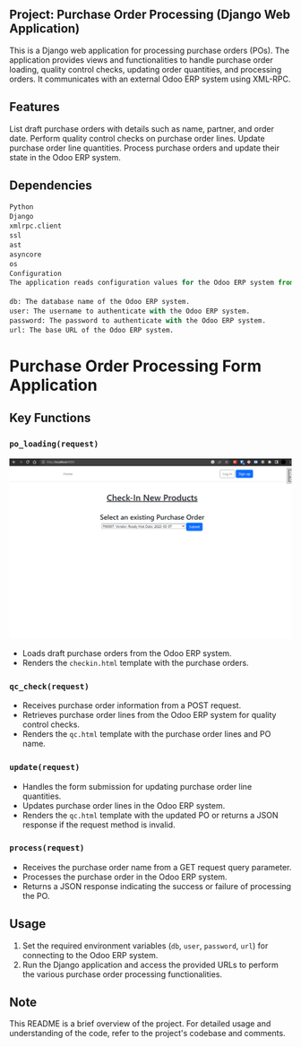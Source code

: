 ## Project: Purchase Order Processing (Django Web Application)

This is a Django web application for processing purchase orders (POs). The application provides views and functionalities to handle purchase order loading, quality control checks, updating order quantities, and processing orders. It communicates with an external Odoo ERP system using XML-RPC.

## Features
List draft purchase orders with details such as name, partner, and order date.
Perform quality control checks on purchase order lines.
Update purchase order line quantities.
Process purchase orders and update their state in the Odoo ERP system.

## Dependencies

```python
Python
Django
xmlrpc.client
ssl
ast
asyncore
os
Configuration
The application reads configuration values for the Odoo ERP system from environment variables:

db: The database name of the Odoo ERP system.
user: The username to authenticate with the Odoo ERP system.
password: The password to authenticate with the Odoo ERP system.
url: The base URL of the Odoo ERP system.
```


# Purchase Order Processing Form Application

## Key Functions

### `po_loading(request)`
![alt text](https://github.com/thetrebelcc/Odoo-PO-Procesor/blob/master/screenshots/select_po.png)

 
- Loads draft purchase orders from the Odoo ERP system.
- Renders the `checkin.html` template with the purchase orders.

### `qc_check(request)`
- Receives purchase order information from a POST request.
- Retrieves purchase order lines from the Odoo ERP system for quality control checks.
- Renders the `qc.html` template with the purchase order lines and PO name.

### `update(request)`
- Handles the form submission for updating purchase order line quantities.
- Updates purchase order lines in the Odoo ERP system.
- Renders the `qc.html` template with the updated PO or returns a JSON response if the request method is invalid.

### `process(request)`
- Receives the purchase order name from a GET request query parameter.
- Processes the purchase order in the Odoo ERP system.
- Returns a JSON response indicating the success or failure of processing the PO.

## Usage

1. Set the required environment variables (`db`, `user`, `password`, `url`) for connecting to the Odoo ERP system.
2. Run the Django application and access the provided URLs to perform the various purchase order processing functionalities.

## Note

This README is a brief overview of the project. For detailed usage and understanding of the code, refer to the project's codebase and comments.
